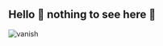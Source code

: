 ## Hello 🐢 nothing to see here 🤪

![vanish](https://github.com/user-attachments/assets/1aeac833-b3b0-4478-b48e-a5feb8aa9349)
